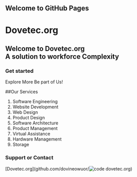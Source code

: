 ## Welcome to GitHub Pages

<!-- You can use the [editor on GitHub](https://github.com/Dovineowuor/dovineowuor.github.io/edit/main/index.md) to maintain and preview the content for your website in Markdown files. -->

<!-- Whenever you commit to this repository, GitHub Pages will run [Jekyll](https://jekyllrb.com/) to rebuild the pages in your site, from the content in your Markdown files. -->

<!-- ### Markdown -->

<!-- Markdown is a lightweight and easy-to-use syntax for styling your writing. It includes conventions for -->

<!-- ```markdown -->
<!-- Syntax highlighted code block -->

# Dovetec.org
## Welcome to Dovetec.org <br> A solution to workforce Complexity 
### Get started

  Explore More
  Be part of Us!
  
  ##Our Services

1. Software Engineering
2. Website Development
3. Web Design
4. Product Design
5. Software Architecture
6. Product Management
7. Virtual Assistance
8. Hardware Management
9. Storage 

<!-- **Bold** and _Italic_ and `Code` text -->

<!-- [Link](url) and ![Image](src) -->
<!-- ```-->

<!-- For more details see [Basic writing and formatting syntax](https://docs.github.com/en/github/writing-on-github/getting-started-with-writing-and-formatting-on-github/basic-writing-and-formatting-syntax). -->

<!-- ### Jekyll Themes -->

<!-- Your Pages site will use the layout and styles from the Jekyll theme you have selected in your [repository settings](https://github.com/Dovineowuor/dovineowuor.github.io/settings/pages). The name of this theme is saved in the Jekyll `_config.yml` configuration file. -->

### Support or Contact

[Dovetec.org](github.com/dovineowuor/![code](https://user-images.githubusercontent.com/70941806/173229152-01568ae8-19b1-4073-80d0-a467e2d5928b.png)
dovetec.org)
<!-- Having trouble with Pages? Check out our [documentation](https://docs.github.com/categories/github-pages-basics/) or [contact support](https://support.github.com/contact) and we’ll help you sort it out.
 -->
